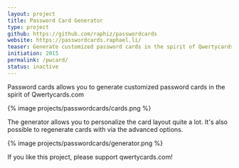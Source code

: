 ```yaml
---
layout: project
title: Password Card Generator
type: project
github: https://github.com/raphiz/passwordcards
website: https://passwordcards.raphael.li/
teaser: Generate customized password cards in the spirit of Qwertycards.com
initiation: 2015
permalink: /pwcard/
status: inactive
---
```


Password cards allows you to generate customized password cards in the spirit of Qwertycards.com

{% image projects/passwordcards/cards.png %}

The generator allows you to personalize the card layout quite a lot.
It's also possible to regenerate cards with via the advanced options.

{% image projects/passwordcards/generator.png %}

If you like this project, please support qwertycards.com!
